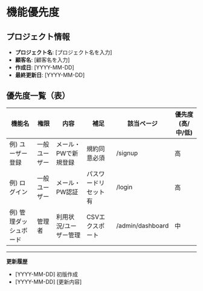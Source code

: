 # 機能優先度

## プロジェクト情報
- **プロジェクト名**: [プロジェクト名を入力]
- **顧客名**: [顧客名を入力]
- **作成日**: [YYYY-MM-DD]
- **最終更新日**: [YYYY-MM-DD]

## 優先度一覧（表）

| 機能名 | 権限 | 内容 | 補足 | 該当ページ | 優先度(高/中/低) |
|--------|------|------|------|------------|------------------|
| 例) ユーザー登録 | 一般ユーザー | メール・PWで新規登録 | 規約同意必須 | /signup | 高 |
| 例) ログイン | 一般ユーザー | メール・PW認証 | パスワードリセット有 | /login | 高 |
| 例) 管理ダッシュボード | 管理者 | 利用状況/ユーザー管理 | CSVエクスポート | /admin/dashboard | 中 |

---
**更新履歴**
- [YYYY-MM-DD] 初版作成
- [YYYY-MM-DD] [更新内容]
